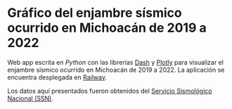 # Gráfico del enjambre sísmico ocurrido en Michoacán de 2019 a 2022

Web app escrita en *Python* con las librerías [Dash](https://dash.plotly.com/) y [Plotly](https://plotly.com/) para visualizar el enjambre sísmico ocurrido en Michoacán de 2019 a 2022. La aplicación se encuentra desplegada en [Railway](https://railway.app/).

Los datos aquí presentados fueron obtenidos del [Servicio Sismológico Nacional (SSN)](http://www.ssn.unam.mx/).